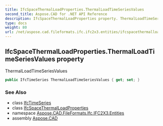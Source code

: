 ```yaml
---
title: IfcSpaceThermalLoadProperties.ThermalLoadTimeSeriesValues
second_title: Aspose.CAD for .NET API Reference
description: IfcSpaceThermalLoadProperties property. ThermalLoadTimeSeriesValues
type: docs
weight: 80
url: /net/aspose.cad.fileformats.ifc.ifc2x3.entities/ifcspacethermalloadproperties/thermalloadtimeseriesvalues/
---
```

## IfcSpaceThermalLoadProperties.ThermalLoadTimeSeriesValues property

ThermalLoadTimeSeriesValues

```csharp
public IfcTimeSeries ThermalLoadTimeSeriesValues { get; set; }
```

### See Also

* class [IfcTimeSeries](../../ifctimeseries/)
* class [IfcSpaceThermalLoadProperties](../)
* namespace [Aspose.CAD.FileFormats.Ifc.IFC2X3.Entities](../../ifcspacethermalloadproperties/)
* assembly [Aspose.CAD](../../../)


